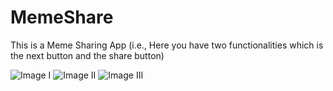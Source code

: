 # MemeShare
This is a Meme Sharing App (i.e., Here you have two functionalities which is the next button and the share button)

![Image I](https://user-images.githubusercontent.com/107706047/179232192-b579e077-bb81-402a-af20-b9d3a7fec2b8.png)
![Image II](https://user-images.githubusercontent.com/107706047/179232228-edfbc39f-f191-4564-ac40-1cc1f500dbb6.png)
![Image III](https://user-images.githubusercontent.com/107706047/179232253-6c8d19bb-c2c5-49f5-bc38-32142793bb5b.png)
